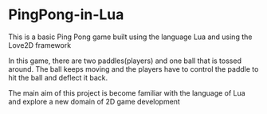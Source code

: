 # PingPong-in-Lua
This is a basic Ping Pong game built using the language Lua and using the Love2D framework

In this game, there are two paddles(players) and one ball that is tossed around. The ball keeps moving and the players have to control the paddle to hit the ball and deflect it back.

The main aim of this project is become familiar with the language of Lua and explore a new domain of 2D game development
